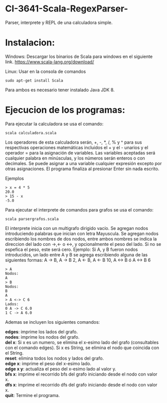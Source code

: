 # CI-3641-Scala-RegexParser-
Parser, interprete y REPL de una calculadora simple.

# Instalacion:
Windows:
        Descargar los binarios de Scala para windows en el siguiente link.
        https://www.scala-lang.org/download/

Linux:
        Usar en la consola de comandos  
```
sudo apt-get install Scala
```

Para ambos es necesario tener instalado Java JDK 8.

# Ejecucion de los programas:

Para ejecutar la calculadora se usa el comando:
```
scala calculadora.scala
```

Los operadores de esta calculadora serán, +, -, *, /, % y ^ para sus respectivas operaciones matemáticas 
incluidos el + y el - unarios y el operador = para la asignación de variables. Las variables aceptadas
será cualquier palabra en minúsculas, y los números serán enteros o con decimales. Se puede asignar a una
variable cualquier expresión excepto por otras asignaciones. El programa finaliza al presionar Enter sin 
nada escrito.

Ejemplos
```
> x = 4 * 5
20.0
> 15 - x
-5.0
```
Para ejecutar el interprete de comandos para grafos se usa el comando:
```
scala parsergrafos.scala
```
El interprete inicia con un multigrafo dirigido vacío. Se agregan nodos introduciendo palabras que inician 
con letra Mayuscula. Se agregan nodos escribiendo los nombres de dos nodos, entre ambos nombres se indica 
la direccion del lado con ->,<- o <->,  y opcionalmente el peso del lado. Si no se espefica el peso, este 
será cero.
Ejemplo: Si A, y B fueron nodos introducidos, un lado entre A y B se agrega escribiendo alguna de las 
siguientes formas: A -> B, A -> B 2, A <- B, A <- B 10, A <-> B ó A <-> B 6
```
> A
Nodos:
A
> B
Nodos:
B
A
> A <-> C 6
Lados:
0 A -> C 6.0
1 C -> A 6.0
```
Ademas se incluyen los siguientes comandos:

**edges**: imprime los lados del grafo.  
**nodes**: imprime los nodos del grafo.  
**del x**: Si x es un numero, se elimina el x-esimo lado del grafo (consultables con el comando edges). Si x es
String, se elimina el nodo que coincida con el String.  
**reset**: elimina todos los nodos y lados del grafo.  
**edge x**: imprime el peso del x-esimo lado.  
**edge x y**: actualiza el peso del x-esimo lado al valor y.  
**bfs x**: imprime el recorrido bfs del grafo iniciando desde el nodo con valor x.  
**dfs x**: imprime el recorrido dfs del grafo iniciando desde el nodo con valor x.   
**quit**: Termine el programa.  

